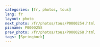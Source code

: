 ```yaml
---
categories: [fr, photos, tous]
lang: fr
layout: photo
next_photo: /fr/photos/tous/P0000254.html
picname: P0000258
prev_photo: /fr/photos/tous/P0000268.html
tags: [Springbock]
---
```

